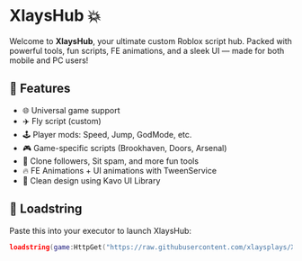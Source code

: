 # XlaysHub 💥

Welcome to **XlaysHub**, your ultimate custom Roblox script hub. Packed with powerful tools, fun scripts, FE animations, and a sleek UI — made for both mobile and PC users!

## 🚀 Features

- 🌐 Universal game support
- ✈️ Fly script (custom)
- 🕹️ Player mods: Speed, Jump, GodMode, etc.
- 🎮 Game-specific scripts (Brookhaven, Doors, Arsenal)
- 🤖 Clone followers, Sit spam, and more fun tools
- 🔥 FE Animations + UI animations with TweenService
- 🧼 Clean design using Kavo UI Library

## 📜 Loadstring

Paste this into your executor to launch XlaysHub:

```lua
loadstring(game:HttpGet("https://raw.githubusercontent.com/xlaysplays/XlaysHub/refs/heads/main/Main.lua"))()
